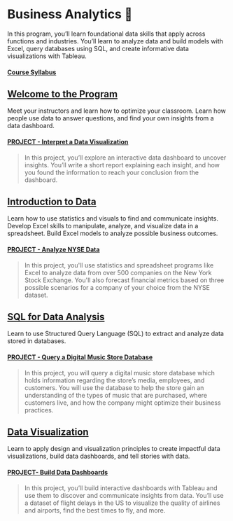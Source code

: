 # Business Analytics :rocket:

In this program, you’ll learn foundational data skills that apply across functions and industries. You’ll learn to analyze data and build models with Excel, query databases using SQL, and create informative data visualizations with Tableau.



#### [Course Syllabus](https://d20vrrgs8k4bvw.cloudfront.net/documents/en-US/Business+Analytics+Nanodegree+Program+Syllabus+2.0.pdf)



## [Welcome to the Program](https://github.com/m-soro/Business-Analytics/tree/main/Welcome-to-the-Nanodegree-Program)
Meet your instructors and learn how to optimize your classroom. Learn how people use data to answer questions, and find your own insights from a data dashboard.

#### [PROJECT - Interpret a Data Visualization](https://github.com/m-soro/Business-Analytics/tree/main/Welcome-to-the-Nanodegree-Program)
>In this project, you’ll explore an interactive data dashboard to uncover insights. You’ll write a short report explaining each insight, and how you found the information to reach your conclusion from the dashboard.



## [Introduction to Data](https://github.com/m-soro/Business-Analytics/tree/main/Introduction-to-Data)
Learn how to use statistics and visuals to find and communicate insights. Develop Excel skills to manipulate, analyze, and visualize data in a spreadsheet. Build Excel models to analyze possible business outcomes.

#### [PROJECT - Analyze NYSE Data](https://github.com/m-soro/Business-Analytics/tree/main/Introduction-to-Data/L9-Project-Analyze-NYSE-Data)
>In this project, you'll use statistics and spreadsheet programs like Excel to analyze data from over 500 companies on the New York Stock Exchange. You'll also forecast financial metrics based on three possible scenarios for a company of your choice from the NYSE dataset.



## [SQL for Data Analysis](https://github.com/m-soro/Business-Analytics/tree/main/SQL-for-Data-Analysis)
Learn to use Structured Query Language (SQL) to extract and analyze data stored in databases.

#### [PROJECT - Query a Digital Music Store Database](#)
>In this project, you will query a digital music store database which holds information regarding the store’s media, employees, and customers. You will use the database to help the store gain an understanding of the types of music that are purchased, where customers live, and how the company might optimize their business practices.



## [Data Visualization](#)
Learn to apply design and visualization principles to create impactful data visualizations, build data dashboards, and tell stories with data.

#### [PROJECT- Build Data Dashboards](#)
>In this project, you’ll build interactive dashboards with Tableau and use them to discover and communicate insights from data. You’ll use a dataset of flight delays in the US to visualize the quality of airlines and airports, find the best times to fly, and more.
